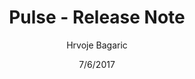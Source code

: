 ---
title: Pulse - Release Note
description: This article describes all new features, improvements and bug fixes delivered in SysKit Pulse.
author: Hrvoje Bagaric
date: 7/6/2017
---